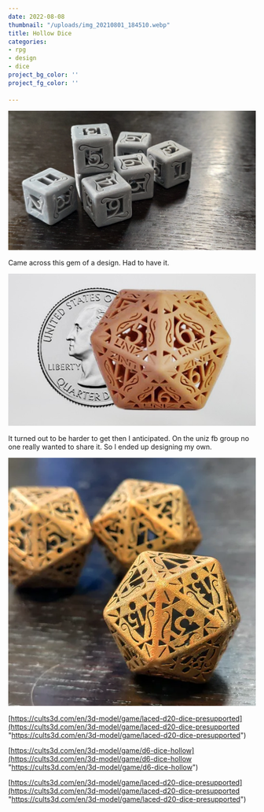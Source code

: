 ```yaml
---
date: 2022-08-08
thumbnail: "/uploads/img_20210801_184510.webp"
title: Hollow Dice
categories:
- rpg
- design
- dice
project_bg_color: ''
project_fg_color: ''

---
```

![](/uploads/img_20210801_184510.webp)

Came across this gem of a design. Had to have it.

![](/uploads/uniz_ibee_image_3.jpeg)

It turned out to be harder to get then I anticipated. On the uniz fb group no one really wanted to share it. So I ended up designing my own.

![](/uploads/img_20210803_104327.webp)

[https://cults3d.com/en/3d-model/game/laced-d20-dice-presupported](https://cults3d.com/en/3d-model/game/laced-d20-dice-presupported "https://cults3d.com/en/3d-model/game/laced-d20-dice-presupported")

[https://cults3d.com/en/3d-model/game/d6-dice-hollow](https://cults3d.com/en/3d-model/game/d6-dice-hollow "https://cults3d.com/en/3d-model/game/d6-dice-hollow")

[https://cults3d.com/en/3d-model/game/laced-d20-dice-presupported](https://cults3d.com/en/3d-model/game/laced-d20-dice-presupported "https://cults3d.com/en/3d-model/game/laced-d20-dice-presupported")